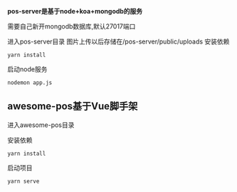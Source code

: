
**pos-server是基于node+koa+mongodb的服务**

需要自己新开mongodb数据库,默认27017端口

进入pos-server目录 
图片上传以后存储在/pos-server/public/uploads
安装依赖
```
yarn install
```
启动node服务
```
nodemon app.js
```

## awesome-pos基于Vue脚手架
进入awesome-pos目录

安装依赖
```
yarn install
```
启动项目
```
yarn serve
```


